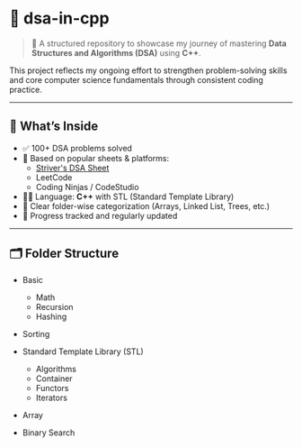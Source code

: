 # 📘 dsa-in-cpp

> 🚀 A structured repository to showcase my journey of mastering **Data Structures and Algorithms (DSA)** using **C++**.

This project reflects my ongoing effort to strengthen problem-solving skills and core computer science fundamentals through consistent coding practice.

---

## 🧠 What’s Inside

- ✅ 100+ DSA problems solved
- 🚀 Based on popular sheets & platforms:
  - [Striver's DSA Sheet](https://takeuforward.org/)
  - LeetCode
  - Coding Ninjas / CodeStudio
- 👨‍💻 Language: **C++** with STL (Standard Template Library)
- 🧾 Clear folder-wise categorization (Arrays, Linked List, Trees, etc.)
- 📌 Progress tracked and regularly updated

---

## 🗂️ Folder Structure
- Basic 
    - Math
    - Recursion
    - Hashing
  
- Sorting
   
- Standard Template Library (STL)
    - Algorithms
    - Container
    - Functors
    - Iterators

- Array

- Binary Search

